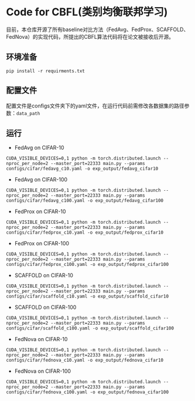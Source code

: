 # Code for CBFL(类别均衡联邦学习)

目前，本仓库开源了所有baseline对比方法（FedAvg、FedProx、SCAFFOLD、FedNova）的实现代码，所提出的CBFL算法代码将在论文被接收后开源。

## 环境准备

```
pip install -r requirments.txt
```

## 配置文件

​		配置文件是configs文件夹下的yaml文件，在运行代码前需修改各数据集的路径参数：`data_path`

## 运行

- FedAvg on CIFAR-10

```
CUDA_VISIBLE_DEVICES=0,1 python -m torch.distributed.launch --nproc_per_node=2 --master_port=22333 main.py --params configs/cifar/fedavg_c10.yaml -o exp_output/fedavg_cifar10
```

- FedAvg on CIFAR-100


```
CUDA_VISIBLE_DEVICES=0,1 python -m torch.distributed.launch --nproc_per_node=2 --master_port=22333 main.py --params configs/cifar/fedavg_c100.yaml -o exp_output/fedavg_cifar100
```

- FedProx on CIFAR-10


```
CUDA_VISIBLE_DEVICES=0,1 python -m torch.distributed.launch --nproc_per_node=2 --master_port=22333 main.py --params configs/cifar/fedprox_c10.yaml -o exp_output/fedprox_cifar10
```

- FedProx on CIFAR-100


```
CUDA_VISIBLE_DEVICES=0,1 python -m torch.distributed.launch --nproc_per_node=2 --master_port=22333 main.py --params configs/cifar/fedprox_c100.yaml -o exp_output/fedprox_cifar100
```

- SCAFFOLD on CIFAR-10


```
CUDA_VISIBLE_DEVICES=0,1 python -m torch.distributed.launch --nproc_per_node=2 --master_port=22333 main.py --params configs/cifar/scaffold_c10.yaml -o exp_output/scaffold_cifar10
```

- SCAFFOLD on CIFAR-100


```
CUDA_VISIBLE_DEVICES=0,1 python -m torch.distributed.launch --nproc_per_node=2 --master_port=22333 main.py --params configs/cifar/scaffold_c100.yaml -o exp_output/scaffold_cifar100
```

- FedNova on CIFAR-10


```
CUDA_VISIBLE_DEVICES=0,1 python -m torch.distributed.launch --nproc_per_node=2 --master_port=22333 main.py --params configs/cifar/fednova_c10.yaml -o exp_output/fednova_cifar10
```

- FedNova on CIFAR-100


```
CUDA_VISIBLE_DEVICES=0,1 python -m torch.distributed.launch --nproc_per_node=2 --master_port=22333 main.py --params configs/cifar/fednova_c100.yaml -o exp_output/fednova_cifar100
```

